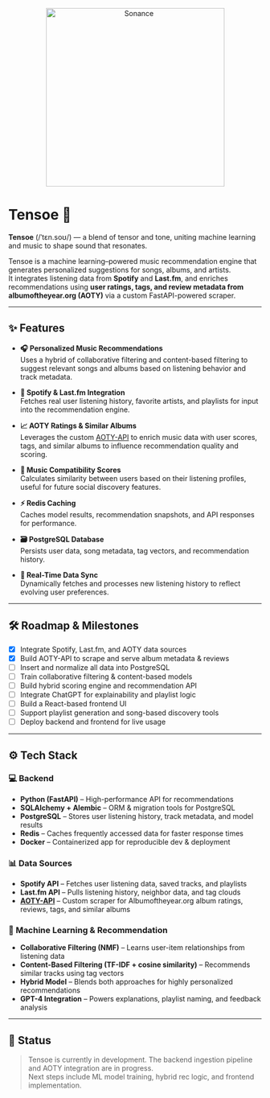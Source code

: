 <p align="center">
  <img src="https://github.com/user-attachments/assets/c3f96b28-09f7-4c70-b14b-219e073780c1" alt="Sonance" width="355"/>
</p>

# Tensoe 🎼

**Tensoe** (/ˈtɛn.soʊ/) — a blend of tensor and tone, uniting machine learning and music to shape sound that resonates.

Tensoe is a machine learning–powered music recommendation engine that generates personalized suggestions for songs, albums, and artists.  
It integrates listening data from **Spotify** and **Last.fm**, and enriches recommendations using **user ratings, tags, and review metadata from albumoftheyear.org (AOTY)** via a custom FastAPI-powered scraper.

---

## ✨ Features

- **🎧 Personalized Music Recommendations**  
  Uses a hybrid of collaborative filtering and content-based filtering to suggest relevant songs and albums based on listening behavior and track metadata.

- **🔗 Spotify & Last.fm Integration**  
  Fetches real user listening history, favorite artists, and playlists for input into the recommendation engine.

- **📈 AOTY Ratings & Similar Albums**  
  Leverages the custom [AOTY-API](https://github.com/connergroth/aoty-api) to enrich music data with user scores, tags, and similar albums to influence recommendation quality and scoring.

- **🧠 Music Compatibility Scores**  
  Calculates similarity between users based on their listening profiles, useful for future social discovery features.

- **⚡ Redis Caching**  
  Caches model results, recommendation snapshots, and API responses for performance.

- **🗃 PostgreSQL Database**  
  Persists user data, song metadata, tag vectors, and recommendation history.

- **📡 Real-Time Data Sync**  
  Dynamically fetches and processes new listening history to reflect evolving user preferences.

---

## 🛠 Roadmap & Milestones

- [x] Integrate Spotify, Last.fm, and AOTY data sources
- [x] Build AOTY-API to scrape and serve album metadata & reviews
- [ ] Insert and normalize all data into PostgreSQL
- [ ] Train collaborative filtering & content-based models
- [ ] Build hybrid scoring engine and recommendation API
- [ ] Integrate ChatGPT for explainability and playlist logic
- [ ] Build a React-based frontend UI
- [ ] Support playlist generation and song-based discovery tools
- [ ] Deploy backend and frontend for live usage

---

## ⚙️ Tech Stack

### 💻 Backend

- **Python (FastAPI)** – High-performance API for recommendations
- **SQLAlchemy + Alembic** – ORM & migration tools for PostgreSQL
- **PostgreSQL** – Stores user listening history, track metadata, and model results
- **Redis** – Caches frequently accessed data for faster response times
- **Docker** – Containerized app for reproducible dev & deployment

### 📊 Data Sources

- **Spotify API** – Fetches user listening data, saved tracks, and playlists
- **Last.fm API** – Pulls listening history, neighbor data, and tag clouds
- **[AOTY-API](https://github.com/connergroth/aoty-api)** – Custom scraper for Albumoftheyear.org album ratings, reviews, tags, and similar albums

### 🤖 Machine Learning & Recommendation

- **Collaborative Filtering (NMF)** – Learns user-item relationships from listening data
- **Content-Based Filtering (TF-IDF + cosine similarity)** – Recommends similar tracks using tag vectors
- **Hybrid Model** – Blends both approaches for highly personalized recommendations
- **GPT-4 Integration** – Powers explanations, playlist naming, and feedback analysis

---

## 📌 Status

> Tensoe is currently in development. The backend ingestion pipeline and AOTY integration are in progress.  
> Next steps include ML model training, hybrid rec logic, and frontend implementation.
